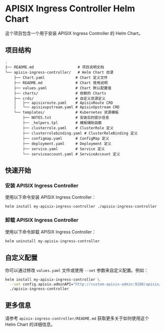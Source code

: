 # APISIX Ingress Controller Helm Chart

这个项目包含一个用于安装 APISIX Ingress Controller 的 Helm Chart。

## 项目结构

```
.
├── README.md                    # 项目说明文档
└── apisix-ingress-controller/   # Helm Chart 目录
    ├── Chart.yaml              # Chart 定义文件
    ├── README.md               # Chart 使用说明
    ├── values.yaml             # Chart 默认配置值
    ├── charts/                 # 依赖的 Charts
    ├── crds/                   # 自定义资源定义
    │   ├── apisixroute.yaml    # ApisixRoute CRD
    │   └── apisixupstream.yaml # ApisixUpstream CRD
    └── templates/              # Kubernetes 资源模板
        ├── NOTES.txt           # 安装后的提示信息
        ├── _helpers.tpl        # 模板辅助函数
        ├── clusterrole.yaml    # ClusterRole 定义
        ├── clusterrolebinding.yaml # ClusterRoleBinding 定义
        ├── configmap.yaml      # ConfigMap 定义
        ├── deployment.yaml     # Deployment 定义
        ├── service.yaml        # Service 定义
        └── serviceaccount.yaml # ServiceAccount 定义
```

## 快速开始

### 安装 APISIX Ingress Controller

使用以下命令安装 APISIX Ingress Controller：

```bash
helm install my-apisix-ingress-controller ./apisix-ingress-controller
```

### 卸载 APISIX Ingress Controller

使用以下命令卸载 APISIX Ingress Controller：

```bash
helm uninstall my-apisix-ingress-controller
```

## 自定义配置

你可以通过修改 `values.yaml` 文件或使用 `--set` 参数来自定义配置。例如：

```bash
helm install my-apisix-ingress-controller \
  --set config.apisix.adminAPI="http://custom-apisix-admin:9180/apisix/admin" \
  ./apisix-ingress-controller
```

## 更多信息

请参考 `apisix-ingress-controller/README.md` 获取更多关于如何使用这个 Helm Chart 的详细信息。